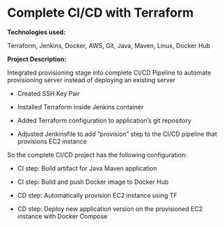 # Complete CI/CD with Terraform

**Technologies used:**

Terraform, Jenkins, Docker, AWS, Git, Java, Maven, Linux, Docker Hub



**Project Description:**

Integrated provisioning stage into complete CI/CD Pipeline to automate provisioning server instead of
deploying an existing server

- Created SSH Key Pair

- Installed Terraform inside Jenkins container

- Added Terraform configuration to application’s git repository

- Adjusted Jenkinsfile to add “provision” step to the CI/CD pipeline that provisions EC2 instance

So the complete CI/CD project has the following configuration:

* CI step: Build artifact for Java Maven application

* CI step: Build and push Docker image to Docker Hub

* CD step: Automatically provision EC2 instance using TF

* CD step: Deploy new application version on the provisioned EC2 instance with Docker Compose
